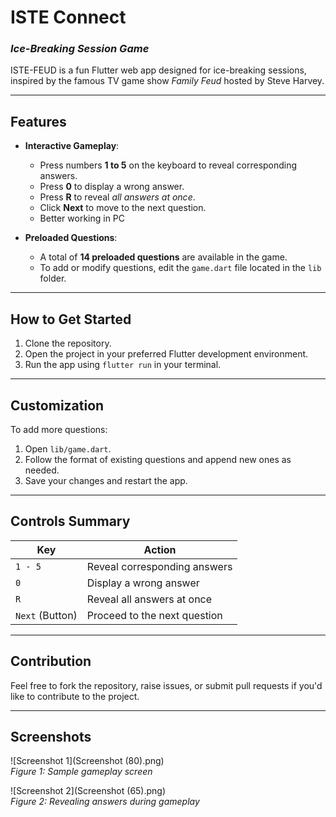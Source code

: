 # **ISTE Connect**  
### *Ice-Breaking Session Game*  

ISTE-FEUD is a fun Flutter web app designed for ice-breaking sessions, inspired by the famous TV game show *Family Feud* hosted by Steve Harvey.

---

## **Features**  

- **Interactive Gameplay**:  
  - Press numbers **1 to 5** on the keyboard to reveal corresponding answers.  
  - Press **0** to display a wrong answer.  
  - Press **R** to reveal *all answers at once*.  
  - Click **Next** to move to the next question.
  - Better working in PC

- **Preloaded Questions**:  
  - A total of **14 preloaded questions** are available in the game.  
  - To add or modify questions, edit the `game.dart` file located in the `lib` folder.

---

## **How to Get Started**  

1. Clone the repository.  
2. Open the project in your preferred Flutter development environment.  
3. Run the app using `flutter run` in your terminal.  

---

## **Customization**  

To add more questions:  

1. Open `lib/game.dart`.  
2. Follow the format of existing questions and append new ones as needed.  
3. Save your changes and restart the app.

---

## **Controls Summary**  

| **Key**         | **Action**                                |  
|-----------------|-------------------------------------------|  
| `1 - 5`         | Reveal corresponding answers              |  
| `0`             | Display a wrong answer                    |  
| `R`             | Reveal all answers at once                |  
| `Next` (Button) | Proceed to the next question              |  

---

## **Contribution**  

Feel free to fork the repository, raise issues, or submit pull requests if you'd like to contribute to the project.  

---

## **Screenshots**  

![Screenshot 1](Screenshot (80).png)  
*Figure 1: Sample gameplay screen*

![Screenshot 2](Screenshot (65).png)  
*Figure 2: Revealing answers during gameplay*
